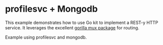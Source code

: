 # profilesvc + Mongodb

This example demonstrates how to use Go kit to implement a REST-y HTTP service.
It leverages the excellent [gorilla mux package](https://github.com/gorilla/mux) for routing.

Example using profilesvc and mongodb.
